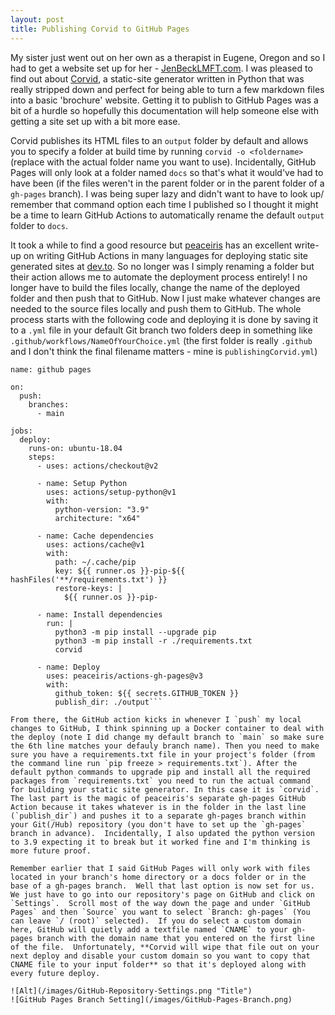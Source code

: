 ```yaml
---
layout: post
title: Publishing Corvid to GitHub Pages
---
```


My sister just went out on her own as a therapist in Eugene, Oregon and so I had to get a website set up for her - [JenBeckLMFT.com](http://www.JenBeckLMFT.com). I was pleased to find out about [Corvid](https://github.com/di/corvid), a static-site generator written in Python that was really stripped down and perfect for being able to turn a few markdown files into a basic 'brochure' website. Getting it to publish to GitHub Pages was a bit of a hurdle so hopefully this documentation will help someone else with getting a site set up with a bit more ease.

Corvid publishes its HTML files to an `output` folder by default and allows you to specify a folder at build time by running `corvid -o <foldername>` (replace <foldername> with the actual folder name you want to use). Incidentally, GitHub Pages will only look at a folder named `docs` so that's what it would've had to have been (if the files weren't in the parent folder or in the parent folder of a `gh-pages` branch). I was being super lazy and didn't want to have to look up/ remember that command option each time I published so I thought it might be a time to learn GitHub Actions to automatically rename the default `output` folder to `docs`.

It took a while to find a good resource but [peaceiris](https://twitter.com/piris314) has an excellent write-up on writing GitHub Actions in many languages for deploying static site generated sites at [dev.to](https://dev.to/peaceiris/deploy-to-github-pages-with-github-actions-for-static-site-generator-1mo6). So no longer was I simply renaming a folder but their action allows me to automate the deployment process entirely! I no longer have to build the files locally, change the name of the deployed folder and then push that to GitHub. Now I just make whatever changes are needed to the source files locally and push them to GitHub. The whole process starts with the following code and deploying it is done by saving it to a `.yml` file in your default Git branch two folders deep in something like `.github/workflows/NameOfYourChoice.yml` (the first folder is really `.github` and I don't think the final filename matters - mine is `publishingCorvid.yml`)

````
name: github pages

on:
  push:
    branches:
      - main

jobs:
  deploy:
    runs-on: ubuntu-18.04
    steps:
      - uses: actions/checkout@v2

      - name: Setup Python
        uses: actions/setup-python@v1
        with:
          python-version: "3.9"
          architecture: "x64"

      - name: Cache dependencies
        uses: actions/cache@v1
        with:
          path: ~/.cache/pip
          key: ${{ runner.os }}-pip-${{ hashFiles('**/requirements.txt') }}
          restore-keys: |
            ${{ runner.os }}-pip-

      - name: Install dependencies
        run: |
          python3 -m pip install --upgrade pip
          python3 -m pip install -r ./requirements.txt
          corvid

      - name: Deploy
        uses: peaceiris/actions-gh-pages@v3
        with:
          github_token: ${{ secrets.GITHUB_TOKEN }}
          publish_dir: ./output```

From there, the GitHub action kicks in whenever I `push` my local changes to GitHub, I think spinning up a Docker container to deal with the deploy (note I did change my default branch to `main` so make sure the 6th line matches your defauly branch name). Then you need to make sure you have a requirements.txt file in your project's folder (from the command line run `pip freeze > requirements.txt`). After the default python commands to upgrade pip and install all the required packages from `requirements.txt` you need to run the actual command for building your static site generator. In this case it is `corvid`.  The last part is the magic of peaceiris's separate gh-pages GitHub Action because it takes whatever is in the folder in the last line (`publish_dir`) and pushes it to a separate gh-pages branch within your Git(/Hub) repository (you don't have to set up the `gh-pages` branch in advance).  Incidentally, I also updated the python version to 3.9 expecting it to break but it worked fine and I'm thinking is more future proof.

Remember earlier that I said GitHub Pages will only work with files located in your branch's home directory or a docs folder or in the base of a gh-pages branch.  Well that last option is now set for us.  We just have to go into our repository's page on GitHub and click on `Settings`.  Scroll most of the way down the page and under `GitHub Pages` and then `Source` you want to select `Branch: gh-pages` (You can leave `/ (root)` selected).  If you do select a custom domain here, GitHub will quietly add a textfile named `CNAME` to your gh-pages branch with the domain name that you entered on the first line of the file.  Unfortunately, **Corvid will wipe that file out on your next deploy and disable your custom domain so you want to copy that CNAME file to your input folder** so that it's deployed along with every future deploy.

![Alt](/images/GitHub-Repository-Settings.png "Title")
![GitHub Pages Branch Setting](/images/GitHub-Pages-Branch.png)
````
